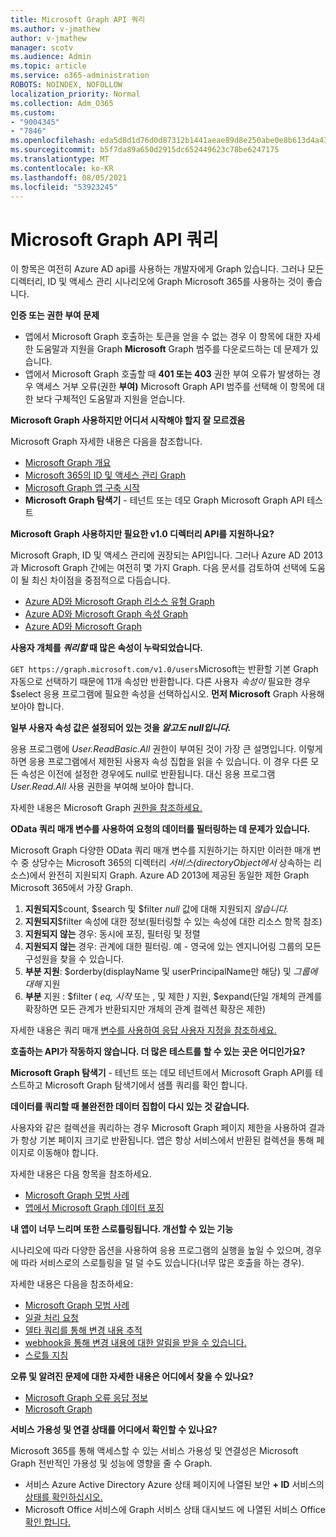 ```yaml
---
title: Microsoft Graph API 쿼리
ms.author: v-jmathew
author: v-jmathew
manager: scotv
ms.audience: Admin
ms.topic: article
ms.service: o365-administration
ROBOTS: NOINDEX, NOFOLLOW
localization_priority: Normal
ms.collection: Adm_O365
ms.custom:
- "9004345"
- "7846"
ms.openlocfilehash: eda5d8d1d76d0d87312b1441aeae89d8e250abe0e8b613d4a43fcc2345a6f021
ms.sourcegitcommit: b5f7da89a650d2915dc652449623c78be6247175
ms.translationtype: MT
ms.contentlocale: ko-KR
ms.lasthandoff: 08/05/2021
ms.locfileid: "53923245"
---
```

# <a name="querying-the-microsoft-graph-api"></a>Microsoft Graph API 쿼리

이 항목은 여전히 Azure AD api를 사용하는 개발자에게 Graph 있습니다. 그러나 모든  디렉터리, ID 및 액세스 관리 시나리오에 Graph Microsoft 365를 사용하는 것이 좋습니다.

**인증 또는 권한 부여 문제**

- 앱에서 Microsoft  Graph 호출하는 토큰을 얻을 수 없는 경우 이 항목에 대한 자세한 도움말과 지원을 Graph **Microsoft** Graph 범주를 다운로드하는 데 문제가 있습니다.
- 앱에서 Microsoft Graph 호출할 때 **401 또는 403** 권한 부여 오류가 발생하는 경우 액세스 거부 오류(권한 **부여)** Microsoft Graph API 범주를 선택해 이 항목에 대한 보다 구체적인 도움말과 지원을 얻습니다.

**Microsoft Graph 사용하지만 어디서 시작해야 할지 잘 모르겠음**

Microsoft Graph 자세한 내용은 다음을 참조합니다.

- [Microsoft Graph 개요](https://docs.microsoft.com/graph/overview)
- [Microsoft 365의 ID 및 액세스 관리 Graph](https://docs.microsoft.com/graph/azuread-identity-access-management-concept-overview)
- [Microsoft Graph 앱 구축 시작](https://docs.microsoft.com/graph/)
- **Microsoft Graph 탐색기** - 테넌트 또는 데모 Graph Microsoft Graph API 테스트

**Microsoft Graph 사용하지만 필요한 v1.0 디렉터리 API를 지원하나요?**

Microsoft Graph, ID 및 액세스 관리에 권장되는 API입니다. 그러나 Azure AD 2013과 Microsoft Graph 간에는 여전히 몇 가지 Graph. 다음 문서를 검토하여 선택에 도움이 될 최신 차이점을 중점적으로 다듬습니다.

- [Azure AD와 Microsoft Graph 리소스 유형 Graph](https://docs.microsoft.com/graph/migrate-azure-ad-graph-resource-differences)
- [Azure AD와 Microsoft Graph 속성 Graph](https://docs.microsoft.com/graph/migrate-azure-ad-graph-property-differences)
- [Azure AD와 Microsoft Graph](https://docs.microsoft.com/graph/migrate-azure-ad-graph-method-differences)

**사용자 개체를 *쿼리할* 때 많은 속성이 누락되었습니다.**

`GET https://graph.microsoft.com/v1.0/users`Microsoft는 반환할 기본 Graph 자동으로 선택하기 때문에 11개  속성만 반환합니다. 다른 사용자 *속성이* 필요한 경우 $select 응용 프로그램에 필요한 속성을 선택하십시오. **먼저 Microsoft** Graph 사용해 보아야 합니다.

**일부 사용자 속성 값은 설정되어 있는 것을 *알고도 null입니다.***

응용 프로그램에 *User.ReadBasic.All* 권한이 부여된 것이 가장 큰 설명입니다. 이렇게 하면 응용 프로그램에서 제한된 사용자 속성 집합을 읽을 수 있습니다. 이 경우 다른 모든 속성은 이전에 설정한 경우에도 null로 반환됩니다. 대신 응용 프로그램 *User.Read.All* 사용 권한을 부여해 보아야 합니다.

자세한 내용은 Microsoft Graph [권한을 참조하세요.](https://docs.microsoft.com/graph/permissions-reference#user-permissions)

**OData 쿼리 매개 변수를 사용하여 요청의 데이터를 필터링하는 데 문제가 있습니다.**

Microsoft Graph 다양한 OData 쿼리 매개 변수를 지원하기는 하지만 이러한 매개 변수 중 상당수는 Microsoft 365의 디렉터리 *서비스(directoryObject에서* 상속하는 리소스)에서 완전히 지원되지 Graph. Azure AD 2013에 제공된 동일한 제한 Graph Microsoft 365에서 가장 Graph.

1. **지원되지**$count, $search 및 $filter *null* 값에 대해 지원되지 *않습니다.*
2. **지원되지**$filter 속성에 대한 정보(필터링할 수 있는 속성에 대한 리소스 항목 참조)
3. **지원되지 않는** 경우: 동시에 포징, 필터링 및 정렬
4. **지원되지 않는** 경우: 관계에 대한 필터링. 예 - 영국에 있는 엔지니어링 그룹의 모든 구성원을 찾을 수 있습니다.
5. **부분 지원**: $orderby(displayName 및 userPrincipalName만 해당) 및 *그룹에 대해* 지원 
6. **부분** 지원 : $filter ( *eq,* *시작* 또는 , 및 제한 *)* 지원, $expand(단일 개체의 관계를 확장하면 모든 관계가 반환되지만 개체의 관계 컬렉션 확장은 제한)

자세한 내용은 쿼리 매개 [변수를 사용하여 응답 사용자 지정을 참조하세요.](https://docs.microsoft.com/graph/query-parameters)

**호출하는 API가 작동하지 않습니다. 더 많은 테스트를 할 수 있는 곳은 어디인가요?**

**Microsoft Graph 탐색기** - 테넌트 또는 데모 테넌트에서 Microsoft Graph API를  테스트하고 Microsoft Graph 탐색기에서 샘플 쿼리를 확인 합니다.

**데이터를 쿼리할 때 불완전한 데이터 집합이 다시 있는 것 같습니다.**

사용자와 같은 컬렉션을 쿼리하는 경우 Microsoft Graph 페이지 제한을 사용하여 결과가 항상 기본 페이지 크기로 반환됩니다.  앱은 항상 서비스에서 반환된 컬렉션을 통해 페이지로 이동해야 합니다.

자세한 내용은 다음 항목을 참조하세요.

- [Microsoft Graph 모범 사례](https://docs.microsoft.com/graph/best-practices-concept)
- [앱에서 Microsoft Graph 데이터 포징](https://docs.microsoft.com/graph/paging)

**내 앱이 너무 느리며 또한 스로틀링됩니다. 개선할 수 있는 기능**

시나리오에 따라 다양한 옵션을 사용하여 응용 프로그램의 실행을 높일 수 있으며, 경우에 따라 서비스로의 스로틀링을 덜 덜 수도 있습니다(너무 많은 호출을 하는 경우).

자세한 내용은 다음을 참조하세요:

- [Microsoft Graph 모범 사례](https://docs.microsoft.com/graph/best-practices-concept)
- [일괄 처리 요청](https://docs.microsoft.com/graph/json-batching)
- [델타 쿼리를 통해 변경 내용 추적](https://docs.microsoft.com/graph/delta-query-overview)
- [webhook을 통해 변경 내용에 대한 알림을 받을 수 있습니다.](https://docs.microsoft.com/graph/webhooks)
- [스로틀 지침](https://docs.microsoft.com/graph/throttling)

**오류 및 알려진 문제에 대한 자세한 내용은 어디에서 찾을 수 있나요?**

- [Microsoft Graph 오류 응답 정보](https://docs.microsoft.com/graph/errors)
- [Microsoft Graph](https://docs.microsoft.com/graph/known-issues)

**서비스 가용성 및 연결 상태를 어디에서 확인할 수 있나요?**

Microsoft 365를 통해 액세스할 수 있는 서비스 가용성 및 연결성은 Microsoft Graph 전반적인 가용성 및 성능에 영향을 줄 수 Graph.

- 서비스 Azure Active Directory Azure 상태 페이지에 나열된 보안 **+ ID** 서비스의 [상태를 확인하십시오.](https://azure.microsoft.com/status/)
- Microsoft Office 서비스에 Graph 서비스 상태 대시보드 에 나열된 서비스 Office [확인 합니다.](https://portal.office.com/adminportal/home#/servicehealth)
